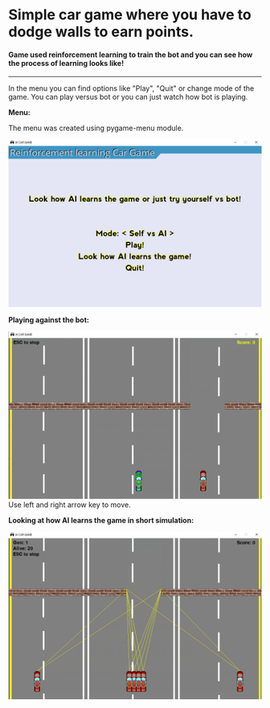 # Simple car game where you have to dodge walls to earn points.


#### Game used reinforcement learning to train the bot and you can see how the process of learning looks like!

---

In the menu you can find options like "Play", "Quit" or change mode of the game.
You can play versus bot or you can just watch how bot is playing.


__Menu:__

The menu was created using pygame-menu module.

![alt text](https://raw.githubusercontent.com/thepyrkowaty/AiCarGame/master/readmeImages/mainMenu.png)

__Playing against the bot:__

![alt text](https://raw.githubusercontent.com/thepyrkowaty/AiCarGame/master/readmeImages/carvsAI.png)
Use left and right arrow key to move.

__Looking at how AI learns the game in short simulation:__

![alt text](https://raw.githubusercontent.com/thepyrkowaty/AiCarGame/master/readmeImages/aiLearning.png)
